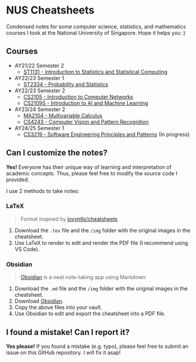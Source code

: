 # NUS Cheatsheets

Condensed notes for some computer science, statistics, and mathematics courses I took at the National University of Singapore. Hope it helps you :)

## Courses

- AY21/22 Semester 2
  - [ST1131 - Introduction to Statistics and Statistical Computing](ST1131/st1131-cheatsheet.pdf)
- AY22/23 Semester 1
  - [ST2334 - Probability and Statistics](ST2334/st2334-cheatsheet.pdf)
- AY22/23 Semester 2
  - [CS2105 - Introduction to Computer Networks](CS2105)
  - [CS2109S - Introduction to AI and Machine Learning](CS2109S)
- AY23/24 Semester 2
  - [MA2104 - Multivariable Calculus](MA2104/ma2104-cheatsheet.pdf)
  - [CS4243 - Computer Vision and Pattern Recognition](CS4243)
- AY24/25 Semester 1
  - [CS3219 - Software Engineering Principles and Patterns](CS3219/cs3219-cheatsheet.pdf) (In progress)

## Can I customize the notes?

**Yes!** Everyone has their unique way of learning and interpretation of academic concepts. Thus, please feel free to modify the source code I provided.

I use 2 methods to take notes:

### LaTeX

> Format inspired by [jovyntls/cheatsheets](https://github.com/jovyntls/cheatsheets)

1. Download the `.tex` file and the `/img` folder with the original images in the cheatsheet.
2. Use LaTeX to render to edit and render the PDF file (I recommend using VS Code).

### Obsidian

> [Obsidian](https://obsidian.md/) is a neat note-taking app using Markdown

1. Download the `.md` file and the `/img` folder with the original images in the cheatsheet.
2. Download [Obsidian](https://obsidian.md/).
3. Copy the above files into your vault.
4. Use Obsidian to edit and export the cheatsheet into a PDF file.

## I found a mistake! Can I report it?

**Yes please!** If you found a mistake (e.g. typo), please feel free to submit an issue on this GitHub repository. I will fix it asap!
